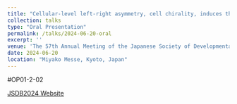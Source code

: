 ```yaml
---
title: "Cellular-level left-right asymmetry, cell chirality, induces the chiral collective rotation of multicellular colony"
collection: talks
type: "Oral Presentation"
permalink: /talks/2024-06-20-oral
excerpt: ''
venue: 'The 57th Annual Meeting of the Japanese Society of Developmental Biologists'
date: 2024-06-20
location: "Miyako Messe, Kyoto, Japan"
---
```


#OP01-2-02

[JSDB2024 Website](https://pub.confit.atlas.jp/en/event/jsdb2024)
